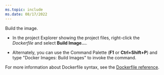 ```yaml
---
ms.topic: include
ms.date: 08/17/2022
---
```


Build the image.

* In the project Explorer showing the project files, right-click the *Dockerfile* and select **Build Image...**.

* Alternately, you can use the Command Palette (**F1** or **Ctrl+Shift+P**) and type "Docker Images: Build Images" to invoke the command.

For more information about Dockerfile syntax, see the [Dockerfile reference](https://docs.docker.com/engine/reference/builder/).

